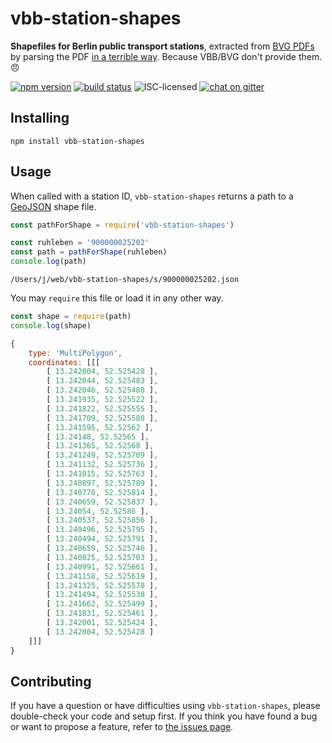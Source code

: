 # vbb-station-shapes

**Shapefiles for Berlin public transport stations**, extracted from [BVG PDFs](http://www.bvg.de/de/standortplan/9009202) by parsing the PDF [in a terrible way](build/index.js). Because VBB/BVG don't provide them. :angry:

[![npm version](https://img.shields.io/npm/v/vbb-station-shapes.svg)](https://www.npmjs.com/package/vbb-station-shapes)
[![build status](https://img.shields.io/travis/derhuerst/vbb-station-shapes.svg)](https://travis-ci.org/derhuerst/vbb-station-shapes)
![ISC-licensed](https://img.shields.io/github/license/derhuerst/vbb-station-shapes.svg)
[![chat on gitter](https://badges.gitter.im/derhuerst.svg)](https://gitter.im/derhuerst)


## Installing

```shell
npm install vbb-station-shapes
```


## Usage

When called with a station ID, `vbb-station-shapes` returns a path to a [GeoJSON](http://geojson.org/) shape file.

```js
const pathForShape = require('vbb-station-shapes')

const ruhleben = '900000025202'
const path = pathForShape(ruhleben)
console.log(path)
```

```
/Users/j/web/vbb-station-shapes/s/900000025202.json
```

You may `require` this file or load it in any other way.

```js
const shape = require(path)
console.log(shape)
```

```js
{
	type: 'MultiPolygon',
	coordinates: [[[
		[ 13.242004, 52.525428 ],
		[ 13.242044, 52.525483 ],
		[ 13.242046, 52.525488 ],
		[ 13.241935, 52.525522 ],
		[ 13.241822, 52.525555 ],
		[ 13.241709, 52.525588 ],
		[ 13.241595, 52.52562 ],
		[ 13.24148, 52.52565 ],
		[ 13.241365, 52.52568 ],
		[ 13.241249, 52.525709 ],
		[ 13.241132, 52.525736 ],
		[ 13.241015, 52.525763 ],
		[ 13.240897, 52.525789 ],
		[ 13.240778, 52.525814 ],
		[ 13.240659, 52.525837 ],
		[ 13.24054, 52.52586 ],
		[ 13.240537, 52.525856 ],
		[ 13.240496, 52.525795 ],
		[ 13.240494, 52.525791 ],
		[ 13.240659, 52.525746 ],
		[ 13.240825, 52.525703 ],
		[ 13.240991, 52.525661 ],
		[ 13.241158, 52.525619 ],
		[ 13.241325, 52.525578 ],
		[ 13.241494, 52.525538 ],
		[ 13.241662, 52.525499 ],
		[ 13.241831, 52.525461 ],
		[ 13.242001, 52.525424 ],
		[ 13.242004, 52.525428 ]
	]]]
}
```


## Contributing

If you have a question or have difficulties using `vbb-station-shapes`, please double-check your code and setup first. If you think you have found a bug or want to propose a feature, refer to [the issues page](https://github.com/derhuerst/vbb-station-shapes/issues).
